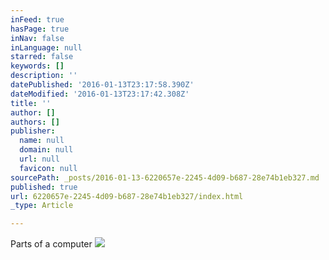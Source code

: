 ```yaml
---
inFeed: true
hasPage: true
inNav: false
inLanguage: null
starred: false
keywords: []
description: ''
datePublished: '2016-01-13T23:17:58.390Z'
dateModified: '2016-01-13T23:17:42.308Z'
title: ''
author: []
authors: []
publisher:
  name: null
  domain: null
  url: null
  favicon: null
sourcePath: _posts/2016-01-13-6220657e-2245-4d09-b687-28e74b1eb327.md
published: true
url: 6220657e-2245-4d09-b687-28e74b1eb327/index.html
_type: Article

---
```

Parts of a computer
![](https://the-grid-user-content.s3-us-west-2.amazonaws.com/a0e7ed6f-de6d-4760-8fc1-efc4a542b7a9.jpg)
